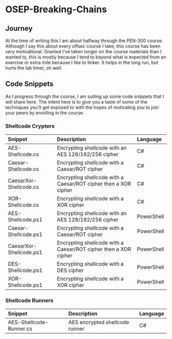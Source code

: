 # OSEP-Breaking-Chains

## Journey

At the time of writing this I am about halfway through the PEN-300 course. Although I say this about every offsec course I take, this course has been very motivational. Granted I've taken longer on the course materials than I wanted to, this is mostly because I tend to beyond what is expected from an exercise or extra mile because I like to tinker. It helps in the long run, but hurts the lab timer, oh well. 

## Code Snippets

As I progress through the course, I am suiting up some code snippets that I will share here. The intent here is to give you a taste of some of the techniques you'll get exposed to with the hopes of motivating you to join your peers by enrolling in the course.

### Shellcode Crypters

| Snippet | Description | Language
| :-- | :--| :--|
| AES-Shellcode.cs | Encrypting shellcode with an AES 128/192/256 cipher | C# |
| Caesar-Shellcode.cs | Encrypting shellcode with a Caesar/ROT cipher | C# |
| CaesarXor-Shellcode.cs | Encrypting shellcode with a Caesar/ROT cipher then a XOR cipher | C# |
| XOR-Shellcode.cs | Encrypting shellcode with a XOR cipher | C# |
| AES-Shellcode.ps1 | Encrypting shellcode with an AES 128/192/256 cipher | PowerShell |
| Caesar-Shellcode.ps1 | Encrypting shellcode with a Caesar/ROT cipher | PowerShell |
| CaesarXor-Shellcode.ps1 | Encrypting shellcode with a Caesar/ROT cipher then a XOR cipher | PowerShell |
| DES-Shellcode.ps1 | Encrypting shellcode with a DES cipher | PowerShell |
| XOR-Shellcode.ps1 | Encrypting shellcode with a XOR cipher | PowerShell |

### Shellcode Runners

| Snippet | Description | Language
| :-- | :--| :--|
| AES-Shellcode-Runner.cs | AES encrypted shellcode runner | C# |

